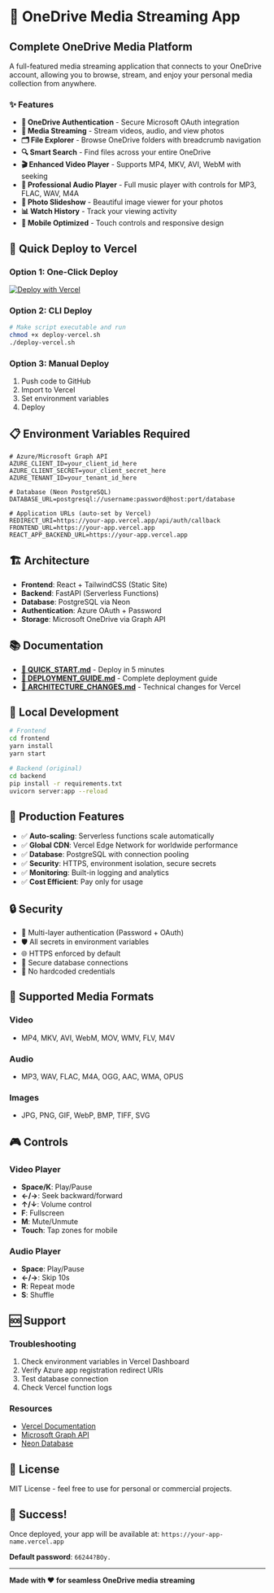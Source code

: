 # 🚀 OneDrive Media Streaming App

## Complete OneDrive Media Platform

A full-featured media streaming application that connects to your OneDrive account, allowing you to browse, stream, and enjoy your personal media collection from anywhere.

### ✨ Features

- **🔐 OneDrive Authentication** - Secure Microsoft OAuth integration
- **📱 Media Streaming** - Stream videos, audio, and view photos
- **🗂️ File Explorer** - Browse OneDrive folders with breadcrumb navigation
- **🔍 Smart Search** - Find files across your entire OneDrive
- **🎬 Enhanced Video Player** - Supports MP4, MKV, AVI, WebM with seeking
- **🎵 Professional Audio Player** - Full music player with controls for MP3, FLAC, WAV, M4A
- **📸 Photo Slideshow** - Beautiful image viewer for your photos
- **📊 Watch History** - Track your viewing activity
- **📱 Mobile Optimized** - Touch controls and responsive design

## 🚀 Quick Deploy to Vercel

### Option 1: One-Click Deploy
[![Deploy with Vercel](https://vercel.com/button)](https://vercel.com/new/clone?repository-url=https://github.com/yourusername/your-repo)

### Option 2: CLI Deploy
```bash
# Make script executable and run
chmod +x deploy-vercel.sh
./deploy-vercel.sh
```

### Option 3: Manual Deploy
1. Push code to GitHub
2. Import to Vercel
3. Set environment variables
4. Deploy

## 📋 Environment Variables Required

```env
# Azure/Microsoft Graph API
AZURE_CLIENT_ID=your_client_id_here
AZURE_CLIENT_SECRET=your_client_secret_here
AZURE_TENANT_ID=your_tenant_id_here

# Database (Neon PostgreSQL)
DATABASE_URL=postgresql://username:password@host:port/database

# Application URLs (auto-set by Vercel)
REDIRECT_URI=https://your-app.vercel.app/api/auth/callback
FRONTEND_URL=https://your-app.vercel.app
REACT_APP_BACKEND_URL=https://your-app.vercel.app
```

## 🏗️ Architecture

- **Frontend**: React + TailwindCSS (Static Site)
- **Backend**: FastAPI (Serverless Functions)
- **Database**: PostgreSQL via Neon
- **Authentication**: Azure OAuth + Password
- **Storage**: Microsoft OneDrive via Graph API

## 📚 Documentation

- **[🚀 QUICK_START.md](QUICK_START.md)** - Deploy in 5 minutes
- **[📖 DEPLOYMENT_GUIDE.md](DEPLOYMENT_GUIDE.md)** - Complete deployment guide
- **[🔄 ARCHITECTURE_CHANGES.md](ARCHITECTURE_CHANGES.md)** - Technical changes for Vercel

## 🔧 Local Development

```bash
# Frontend
cd frontend
yarn install
yarn start

# Backend (original)
cd backend
pip install -r requirements.txt
uvicorn server:app --reload
```

## 🎯 Production Features

- ✅ **Auto-scaling**: Serverless functions scale automatically
- ✅ **Global CDN**: Vercel Edge Network for worldwide performance
- ✅ **Database**: PostgreSQL with connection pooling
- ✅ **Security**: HTTPS, environment isolation, secure secrets
- ✅ **Monitoring**: Built-in logging and analytics
- ✅ **Cost Efficient**: Pay only for usage

## 🔒 Security

- 🔐 Multi-layer authentication (Password + OAuth)
- 🛡️ All secrets in environment variables
- 🌐 HTTPS enforced by default
- 🔄 Secure database connections
- 🚫 No hardcoded credentials

## 📱 Supported Media Formats

### Video
- MP4, MKV, AVI, WebM, MOV, WMV, FLV, M4V

### Audio  
- MP3, WAV, FLAC, M4A, OGG, AAC, WMA, OPUS

### Images
- JPG, PNG, GIF, WebP, BMP, TIFF, SVG

## 🎮 Controls

### Video Player
- **Space/K**: Play/Pause
- **←/→**: Seek backward/forward
- **↑/↓**: Volume control
- **F**: Fullscreen
- **M**: Mute/Unmute
- **Touch**: Tap zones for mobile

### Audio Player
- **Space**: Play/Pause
- **←/→**: Skip 10s
- **R**: Repeat mode
- **S**: Shuffle

## 🆘 Support

### Troubleshooting
1. Check environment variables in Vercel Dashboard
2. Verify Azure app registration redirect URIs
3. Test database connection
4. Check Vercel function logs

### Resources
- [Vercel Documentation](https://vercel.com/docs)
- [Microsoft Graph API](https://docs.microsoft.com/en-us/graph/)
- [Neon Database](https://neon.tech/docs)

## 📄 License

MIT License - feel free to use for personal or commercial projects.

## 🎉 Success!

Once deployed, your app will be available at:
`https://your-app-name.vercel.app`

**Default password**: `66244?BOy.`

---

**Made with ❤️ for seamless OneDrive media streaming**